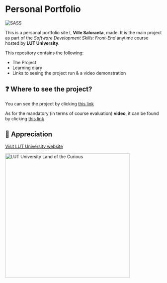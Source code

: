 # Personal Portfolio

![SASS](https://img.shields.io/badge/SASS-hotpink.svg?style=for-the-badge&logo=SASS&logoColor=white)

This is a personal portfolio site I, **Ville Saloranta**, made. It is the main project as part of the *Software Development Skills: Front-End* anytime course hosted by **LUT University**. 

This repository contains the following:
* The Project
* Learning diary 
* Links to seeing the project run & a video demonstration

❓ Where to see the project?
---
You can see the project by clicking [this link](https://captaincluster.github.io/PersonalPortfolio/)

As for the mandatory (in terms of course evaluation) **video**, it can be found by clicking [this link](https://www.youtube.com/watch?v=_Z1FXRpNw8I)


🙏 Appreciation
---
[Visit LUT University website](https://www.lut.fi/en)

<img src="https://github.com/CaptainCluster/ArtistDatabase/assets/121576355/bbf5afeb-487c-4684-9f86-9fc2fd787d7e" alt="LUT University Land of the Curious" style="width: 400px;">
